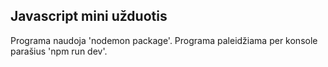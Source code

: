 ## Javascript mini užduotis

Programa naudoja 'nodemon package'.
Programa paleidžiama per konsole parašius 'npm run dev'.
